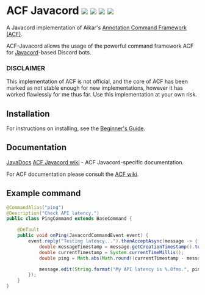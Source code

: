 
# ACF Javacord [![](https://img.shields.io/badge/version-v0.4.0-blue?style=flat-square)](https://javadocs.greenadine.dev/acf-javacord/0.4.0/) [![](https://img.shields.io/badge/acf-v0.5.1--SNAPSHOT-blue?style=flat-square)](https://github.com/aikar/commands) [![](https://img.shields.io/badge/javacord-v3.7.0-blue?style=flat-square)](https://github.com/Javacord/Javacord) ![](https://img.shields.io/github/license/Greenadine/acf-javacord?style=flat-square)
A Javacord implementation of Aikar's [Annotation Command Framework (ACF)](https://github.com/aikar/commands).

ACF-Javacord allows the usage of the powerful command framework ACF for [Javacord](https://github.com/Javacord/Javacord)-based Discord bots.

### DISCLAIMER
This implementation of ACF is not official, and the core of ACF has been marked as not stable enough for new implementations, however it has worked flawlessly for me thus far. Use this implementation at your own risk.

## Installation
For instructions on installing, see the [Beginner's Guide](https://github.com/Greenadine/acf-javacord/wiki/Beginner's-Guide).

## Documentation
[JavaDocs](https://javadocs.greenadine.dev/acf-javacord/0.4.0/)
[ACF Javacord wiki](https://github.com/Greenadine/acf-javacord/wiki) - ACF Javacord-specific documentation.


For ACF documentation please consult the [ACF wiki](https://github.com/aikar/commands/wiki).

## Example command
```java
@CommandAlias("ping")
@Description("Check API latency.")
public class PingCommand extends BaseCommand {

    @Default
    public void onPing(JavacordCommandEvent event) {
        event.reply("Testing latency...").thenAcceptAsync(message -> {
            double messageTimestamp = message.getCreationTimestamp().toEpochMilli();
            double currentTimestamp = System.currentTimeMillis();
            double ping = Math.abs(Math.round((currentTimestamp - messageTimestamp) / 100));

            message.edit(String.format("My API latency is %.0fms.", ping));
        });
    }
}
```
